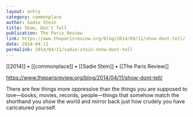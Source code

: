 ```yaml
---
layout: entry
category: commonplace
author: Sadie Stein
title: Show, Don't Tell
publication: The Paris Review
link: https://www.theparisreview.org/blog/2014/04/11/show-dont-tell/
date: 2014-04-11
permalink: 2014/04/11/sadie-stein-show-dont-tell
---
```


[[2014]] • [[commonplace]] • [[Sadie Stein]] • [[The Paris Review]]

https://www.theparisreview.org/blog/2014/04/11/show-dont-tell/

There are few things more oppressive than the things you are supposed to love—books, movies, records, people—things that somehow match the shorthand you show the world and mirror back just how crudely you have caricatured yourself.  